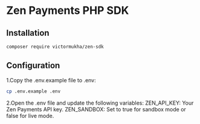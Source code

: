 # Zen Payments PHP SDK

## Installation
```bash
composer require victormukha/zen-sdk
```
## Configuration
1.Copy the .env.example file to .env:
```bash
cp .env.example .env
```
2.Open the .env file and update the following variables:
ZEN_API_KEY: Your Zen Payments API key.
ZEN_SANDBOX: Set to true for sandbox mode or false for live mode.
